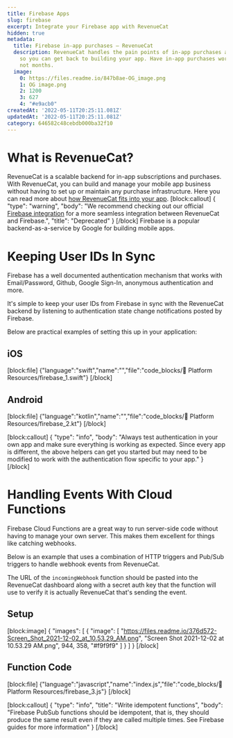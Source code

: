 ```yaml
---
title: Firebase Apps
slug: firebase
excerpt: Integrate your Firebase app with RevenueCat
hidden: true
metadata:
  title: Firebase in-app purchases – RevenueCat
  description: RevenueCat handles the pain points of in-app purchases and subscriptions,
    so you can get back to building your app. Have in-app purchases working in hours,
    not months.
  image:
    0: https://files.readme.io/847b8ae-OG_image.png
    1: OG image.png
    2: 1200
    3: 627
    4: "#e9acb0"
createdAt: '2022-05-11T20:25:11.081Z'
updatedAt: '2022-05-11T20:25:11.081Z'
category: 646582c48cebdb000ba32f10
---
```

# What is RevenueCat?

RevenueCat is a scalable backend for in-app subscriptions and purchases. With RevenueCat, you can build and manage your mobile app business without having to set up or maintain any purchase infrastructure. Here you can read more about [how RevenueCat fits into your app](https://www.revenuecat.com/blog/where-does-revenuecat-fit-in-your-app).
[block:callout]
{
  "type": "warning",
  "body": "We recommend checking out our official [Firebase integration](doc:firebase-integration) for a more seamless integration between RevenueCat and Firebase.",
  "title": "Deprecated"
}
[/block]
Firebase is a popular backend-as-a-service by Google for building mobile apps.

# Keeping User IDs In Sync

Firebase has a well documented authentication mechanism that works with Email/Password, Github, Google Sign-In, anonymous authentication and more. 

It's simple to keep your user IDs from Firebase in sync with the RevenueCat backend by listening to authentication state change notifications posted by Firebase.

Below are practical examples of setting this up in your application:

## iOS
[block:file]
{"language":"swift","name":"","file":"code_blocks/📙 Platform Resources/firebase_1.swift"}
[/block]

## Android
[block:file]
{"language":"kotlin","name":"","file":"code_blocks/📙 Platform Resources/firebase_2.kt"}
[/block]


[block:callout]
{
  "type": "info",
  "body": "Always test authentication in your own app and make sure everything is working as expected. Since every app is different, the above helpers can get you started but may need to be modified to work with the authentication flow specific to your app."
}
[/block]
# Handling Events With Cloud Functions

Firebase Cloud Functions are a great way to run server-side code without having to manage your own server. This makes them excellent for things like catching webhooks.

Below is an example that uses a combination of HTTP triggers and Pub/Sub triggers to handle webhook events from RevenueCat.

The URL of the `incomingWebhook` function should be pasted into the RevenueCat dashboard along with a secret auth key that the function will use to verify it is actually RevenueCat that's sending the event.

## Setup
[block:image]
{
  "images": [
    {
      "image": [
        "https://files.readme.io/376d572-Screen_Shot_2021-12-02_at_10.53.29_AM.png",
        "Screen Shot 2021-12-02 at 10.53.29 AM.png",
        944,
        358,
        "#f9f9f9"
      ]
    }
  ]
}
[/block]
## Function Code
[block:file]
{"language":"javascript","name":"index.js","file":"code_blocks/📙 Platform Resources/firebase_3.js"}
[/block]


[block:callout]
{
  "type": "info",
  "title": "Write idempotent functions",
  "body": "Firebase PubSub functions should be idempotent, that is, they should produce the same result even if they are called multiple times. See Firebase guides for more information"
}
[/block]